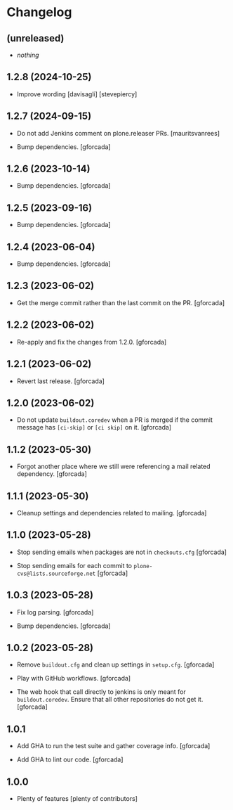 # Changelog

## (unreleased)

- _nothing_

## 1.2.8 (2024-10-25)

- Improve wording [davisagli] [stevepiercy]

## 1.2.7 (2024-09-15)

- Do not add Jenkins comment on plone.releaser PRs.
  [mauritsvanrees]

- Bump dependencies.
  [gforcada]

## 1.2.6 (2023-10-14)

- Bump dependencies.
  [gforcada]

## 1.2.5 (2023-09-16)

- Bump dependencies.
  [gforcada]

## 1.2.4 (2023-06-04)

- Bump dependencies.
  [gforcada]

## 1.2.3 (2023-06-02)

- Get the merge commit rather than the last commit on the PR.
  [gforcada]

## 1.2.2 (2023-06-02)

- Re-apply and fix the changes from 1.2.0.
  [gforcada]

## 1.2.1 (2023-06-02)

- Revert last release.
  [gforcada]

## 1.2.0 (2023-06-02)

- Do not update `buildout.coredev` when a PR is merged
  if the commit message has `[ci-skip]` or `[ci skip]` on it.
  [gforcada]

## 1.1.2 (2023-05-30)

- Forgot another place where we still were referencing a mail related dependency.
  [gforcada]

## 1.1.1 (2023-05-30)

- Cleanup settings and dependencies related to mailing.
  [gforcada]

## 1.1.0 (2023-05-28)

- Stop sending emails when packages are not in `checkouts.cfg`
  [gforcada]

- Stop sending emails for each commit to `plone-cvs@lists.sourceforge.net`
  [gforcada]

## 1.0.3 (2023-05-28)

- Fix log parsing.
  [gforcada]

- Bump dependencies.
  [gforcada]

## 1.0.2 (2023-05-28)

- Remove `buildout.cfg` and clean up settings in `setup.cfg`.
  [gforcada]

- Play with GitHub workflows.
  [gforcada]

- The web hook that call directly to jenkins is only meant for `buildout.coredev`.
  Ensure that all other repositories do not get it.
  [gforcada]

## 1.0.1

- Add GHA to run the test suite and gather coverage info.
  [gforcada]

- Add GHA to lint our code.
  [gforcada]

## 1.0.0

- Plenty of features
  [plenty of contributors]
